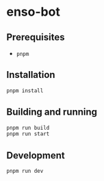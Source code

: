 # enso-bot

## Prerequisites

- `pnpm`

## Installation

```sh
pnpm install
```

## Building and running

```sh
pnpm run build
pnpm run start
```

## Development

```sh
pnpm run dev
```
